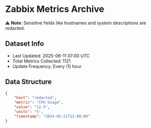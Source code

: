 # Zabbix Metrics Archive

⚠️ **Note**: Sensitive fields like hostnames and system descriptions are redacted.

## Dataset Info
- Last Updated: 2025-06-11 07:00 UTC
- Total Metrics Collected: 1121
- Update Frequency: Every (1) hour

## Data Structure
```json
{
    "host": "redacted",
    "metric": "CPU Usage",
    "value": "12.5",
    "units": "%",
    "timestamp": "2024-05-21T12:00:00"
}
```
